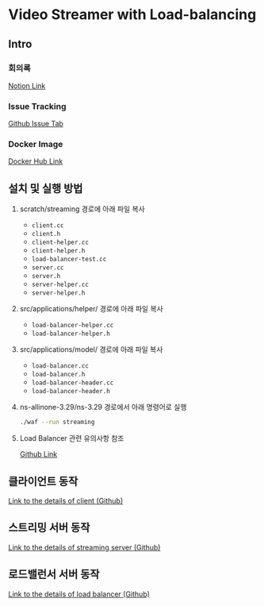 # Video Streamer with Load-balancing

## Intro

### 회의록

[Notion Link](https://jonjjon.notion.site/jonjjon/6-1058851269db476c9ceeba7f8f121e94)

### Issue Tracking

[Github Issue Tab](https://github.com/netproj-team6/Video_Streamer/issues?q=is%3Aissue+is%3Aclosed)

### Docker Image

[Docker Hub Link](https://hub.docker.com/repository/docker/jonjjon/network_project_team6/general)

## 설치 및 실행 방법

1. scratch/streaming 경로에 아래 파일 복사

   - ```client.cc```
   - ```client.h```
   - ```client-helper.cc```
   - ```client-helper.h```
   - ```load-balancer-test.cc```
   - ```server.cc```
   - ```server.h```
   - ```server-helper.cc```
   - ```server-helper.h```

2. src/applications/helper/ 경로에 아래 파일 복사

   - ```load-balancer-helper.cc```
   - ```load-balancer-helper.h```

3. src/applications/model/ 경로에 아래 파일 복사

   - ```load-balancer.cc```
   - ```load-balancer.h```
   - ```load-balancer-header.cc```
   - ```load-balancer-header.h```

4. ns-allinone-3.29/ns-3.29 경로에서 아래 명령어로 실행

   ```bash
   ./waf --run streaming
   ```

5. Load Balancer 관련 유의사항 참조

   [Github Link](https://github.com/netproj-team6/Video_Streamer/tree/main/lb#%EC%9C%A0%EC%9D%98-%EC%82%AC%ED%95%AD)

## 클라이언트 동작

[Link to the details of client (Github)](https://github.com/netproj-team6/Video_Streamer/blob/main/client/README.md)

## 스트리밍 서버 동작

[Link to the details of streaming server (Github)](https://github.com/netproj-team6/Video_Streamer/blob/main/server/README.md)

## 로드밸런서 서버 동작

[Link to the details of load balancer (Github)](https://github.com/netproj-team6/Video_Streamer/blob/main/lb/README.md)

